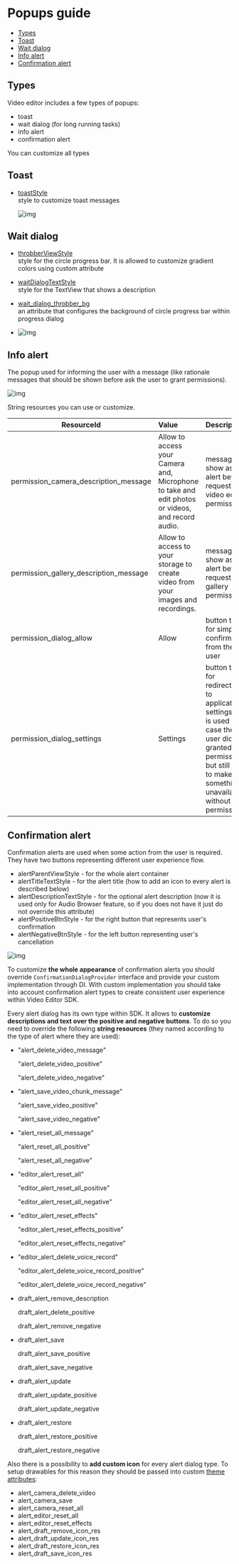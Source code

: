 # Popups guide

- [Types](#Types)
- [Toast](#Toast)
- [Wait dialog](#Wait-dialog)
- [Info alert](#Info-alert)
- [Confirmation alert](#Confirmation-alert)

## Types
Video editor includes a few types of popups:
- toast
- wait dialog (for long running tasks)
- info alert
- confirmation alert

You can customize all types

## Toast
- [toastStyle](../app/src/main/res/values/themes.xml#L293)  
    style to customize toast messages

    ![img](screenshots/alert1.png)

## Wait dialog
- [throbberViewStyle](../app/src/main/res/values/themes.xml#L43)  
    style for the circle progress bar. It is allowed to customize gradient colors using custom attribute

- [waitDialogTextStyle](../app/src/main/res/values/themes.xml#L44)  
    style for the TextView that shows a description

- [wait_dialog_throbber_bg](../app/src/main/res/values/themes.xml#L293)  
    an attribute that configures the background of circle progress bar within progress dialog

- ![img](screenshots/alert2.png)

## Info alert
The popup used for informing the user with a message (like rationale messages that should be shown before ask the user to grant permissions).

![img](screenshots/alert3.png)

String resources you can use or customize.

| ResourceId        |      Value      |   Description |
| ------------- | :----------- | :------------- |
| permission_camera_description_message | Allow to access your Camera and, Microphone to take and edit photos or videos, and record audio. | message to show as info alert before request vital video edior permissions
| permission_gallery_description_message |  Allow to access to your storage to create video from your images and recordings. | message to show as info alert before request gallery permission
| permission_dialog_allow | Allow | button title for simple confirmation from the user
| permission_dialog_settings | Settings | button title for redirection to application settings (it is used in case the user did not granted permissions but still tries to make something unavailable without permission)

## Confirmation alert

Confirmation alerts are used when some action from the user is required. They have two buttons representing different user experience flow.

 - alertParentViewStyle - for the whole alert container
 - alertTitleTextStyle - for the alert title (how to add an icon to every alert is described below)
 - alertDescriptionTextStyle - for the optional alert description (now it is used only for Audio Browser feature, so if you does not have it just do not override this attribute)
 - alertPositiveBtnStyle - for the right button that represents user's confirmation
 - alertNegativeBtnStyle - for the left button representing user's cancellation

![img](screenshots/alert4.png)

To customize **the whole appearance** of confirmation alerts you should override `ConfirmationDialogProvider` interface and provide your custom implementation through DI. With custom implementation you should take into account confirmation alert types to create consistent user experience within Video Editor SDK.

Every alert dialog has its own type within SDK. It allows to **customize descriptions and text over the positive and negative buttons**. To do so you need to override the following **string resources** (they named according to the type of alert where they are used):

- "alert_delete_video_message"
    
    "alert_delete_video_positive"

    "alert_delete_video_negative"

- "alert_save_video_chunk_message"

    "alert_save_video_positive"

    "alert_save_video_negative"

- "alert_reset_all_message"

    "alert_reset_all_positive"

    "alert_reset_all_negative"
- "editor_alert_reset_all"

    "editor_alert_reset_all_positive"

    "editor_alert_reset_all_negative"
- "editor_alert_reset_effects"

    "editor_alert_reset_effects_positive"

    "editor_alert_reset_effects_negative"
- "editor_alert_delete_voice_record"

    "editor_alert_delete_voice_record_positive"

    "editor_alert_delete_voice_record_negative"

- draft_alert_remove_description

    draft_alert_delete_positive

    draft_alert_remove_negative

- draft_alert_save

    draft_alert_save_positive

    draft_alert_save_negative

- draft_alert_update

    draft_alert_update_positive

    draft_alert_update_negative

- draft_alert_restore

    draft_alert_restore_positive

    draft_alert_restore_negative


Also there is a possibility to **add custom icon** for every alert dialog type. To setup drawables for this reason they should be passed into custom [theme attributes](../app/src/main/res/values/themes.xml#L51):

- alert_camera_delete_video
- alert_camera_save
- alert_camera_reset_all
- alert_editor_reset_all
- alert_editor_reset_effects
- alert_draft_remove_icon_res
- alert_draft_update_icon_res
- alert_draft_restore_icon_res
- alert_draft_save_icon_res
